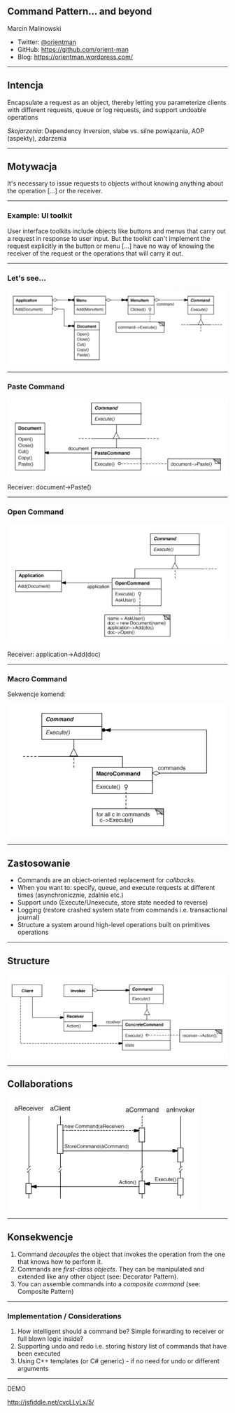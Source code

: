 ﻿## Command Pattern... and beyond

Marcin Malinowski

- Twitter: [@orientman](https://twitter.com/orientman)
- GitHub: https://github.com/orient-man
- Blog: https://orientman.wordpress.com/

***

## Intencja

Encapsulate a request as an object, thereby letting you parameterize clients with different requests, queue or log requests, and support undoable operations

*Skojarzenia*: Dependency Inversion, słabe vs. silne powiązania, AOP (aspekty), zdarzenia

***

## Motywacja

It's necessary to issue requests to objects without knowing anything about the operation [...] or the receiver.

---

### Example: UI toolkit

User interface toolkits include objects like buttons and menus that carry out a request in response to user input. But the toolkit can't implement the request explicitly in the button or menu [...] have no way of knowing the receiver of the request or the operations that will carry it out.

---

### Let's see...

![Overview](./images/cmd_in_ui.jpg)

---

### Paste Command

![Paste Command](./images/pastecmd.jpg)

Receiver: document->Paste()

---

### Open Command

![Open Command](./images/opencmd.jpg)

Receiver: application->Add(doc)

---

### Macro Command

Sekwencje komend:

![Macro Command](./images/macrocmd.jpg)

***

## Zastosowanie

- Commands are an object-oriented replacement for *callbacks*.
- When you want to: specify, queue, and execute requests at different times (asynchronicznie, zdalnie etc.)
- Support undo (Execute/Unexecute, store state needed to reverse)
- Logging (restore crashed system state from commands i.e. transactional journal)
- Structure a system around high-level operations built on primitives operations

***

## Structure

![Structure](./images/structure.jpg)

---

## Collaborations

![Collaborations](./images/collaborations.jpg)

***

## Konsekwencje

1. Command *decouples* the object that invokes the operation from the one that knows how to perform it.
2. Commands are *first-class objects*. They can be manipulated and extended like any other object (see: Decorator Pattern).
3. You can assemble commands into a *composite command* (see: Composite Pattern)

***

### Implementation / Considerations

1. How intelligent should a command be? Simple forwarding to receiver or full blown logic inside?
2. Supporting undo and redo i.e. storing history list of commands that have been executed
3. Using C++ templates (or C# generic) - if no need for undo or different arguments

***

DEMO

http://jsfiddle.net/cvcLLyLx/5/
